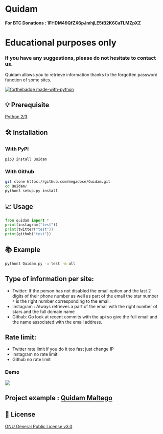 # Quidam 
#### For BTC Donations : 1FHDM49QfZX6pJmhjLE5tB2K6CaTLMZpXZ
# Educational purposes only
### If you have any suggestions, please do not hesitate to contact us. 
Quidam allows you to retrieve information thanks to the forgotten password function of some sites.

[![forthebadge made-with-python](http://ForTheBadge.com/images/badges/made-with-python.svg)](https://www.python.org/)

## 💡 Prerequisite
   [Python 2/3](https://www.python.org/downloads/release/python-370/)
## 🛠️ Installation
### With PyPI
```pip3 install Quidam```
### With Github
```bash
git clone https://github.com/megadose/Quidam.git
cd Quidam/
python3 setup.py install
```
## 📈 Usage
```python
from quidam import *
print(instagram("test"))
print(twitter("test"))
print(github("test"))
```
## 📚 Example
```bash
python3 Quidam.py -u test -m all
```
## Type of information per site:
- Twitter: If the person has not disabled the email option and the last 2 digits of their phone number as well as part of the email the star number ```*``` is the right number corresponding to the email.
- Instagram : Always retrieves a part of the email with the right number of stars and the full domain name
- Github: Go look at recent commits with the api so give the full email and the name associated with the email address.

## Rate limit:
- Twitter rate limit if you do it too fast just change IP
- Instagram no rate limit
- Github no rate limit 
### Demo
![](demo.gif)

## Project example : [Quidam Maltego](https://github.com/megadose/quidam-maltego)

## 📝 License
[GNU General Public License v3.0](https://www.gnu.org/licenses/gpl-3.0.fr.html)
